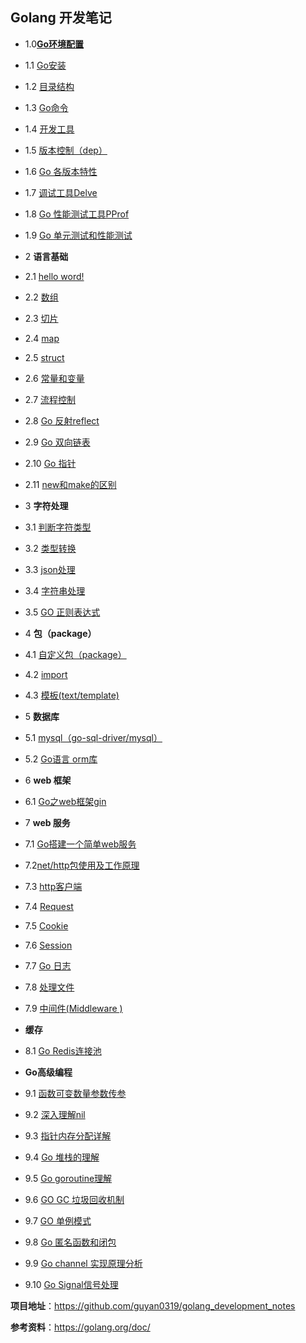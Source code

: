 ##    Golang 开发笔记



- 1.0[**Go环境配置**](https://github.com/guyan0319/golang_development_notes/blob/master/zh/1.0.md)

- 1.1 [Go安装](https://github.com/guyan0319/golang_development_notes/blob/master/zh/1.1.md)

- 1.2 [目录结构](https://github.com/guyan0319/golang_development_notes/blob/master/zh/1.2.md)

- 1.3 [Go命令](https://github.com/guyan0319/golang_development_notes/blob/master/zh/1.3.md)

- 1.4 [开发工具](https://github.com/guyan0319/golang_development_notes/blob/master/zh/1.4.md)

- 1.5 [版本控制（dep）](https://github.com/guyan0319/golang_development_notes/blob/master/zh/1.5.md)

- 1.6 [Go 各版本特性](https://github.com/guyan0319/golang_development_notes/blob/master/zh/1.6.md)

- 1.7 [调试工具Delve](https://github.com/guyan0319/golang_development_notes/blob/master/zh/1.7.md)

- 1.8  [Go 性能测试工具PProf](https://github.com/guyan0319/golang_development_notes/blob/master/zh/1.8.md)

- 1.9  [Go  单元测试和性能测试](https://github.com/guyan0319/golang_development_notes/blob/master/zh/1.9.md)

- 2 **语言基础**

- 2.1 [hello word!](https://github.com/guyan0319/golang_development_notes/blob/master/zh/2.1.md)

- 2.2 [数组](https://github.com/guyan0319/golang_development_notes/blob/master/zh/2.2.md)

- 2.3 [切片](https://github.com/guyan0319/golang_development_notes/blob/master/zh/2.3.md)

- 2.4 [map](https://github.com/guyan0319/golang_development_notes/blob/master/zh/2.4.md)

- 2.5 [struct](https://github.com/guyan0319/golang_development_notes/blob/master/zh/2.5.md)

- 2.6 [常量和变量](https://github.com/guyan0319/golang_development_notes/blob/master/zh/2.6.md)

- 2.7 [流程控制](https://github.com/guyan0319/golang_development_notes/blob/master/zh/2.7.md)

- 2.8 [Go 反射reflect](https://github.com/guyan0319/golang_development_notes/blob/master/zh/2.8.md)

- 2.9 [Go 双向链表](https://github.com/guyan0319/golang_development_notes/blob/master/zh/2.9.md)

- 2.10 [Go 指针](https://github.com/guyan0319/golang_development_notes/blob/master/zh/2.10.md)

- 2.11 [new和make的区别](https://github.com/guyan0319/golang_development_notes/blob/master/zh/2.11.md)

- 3 **字符处理**

- 3.1 [判断字符类型](https://github.com/guyan0319/golang_development_notes/blob/master/zh/3.1.md)

- 3.2 [类型转换](https://github.com/guyan0319/golang_development_notes/blob/master/zh/3.2.md)

- 3.3 [json处理](https://github.com/guyan0319/golang_development_notes/blob/master/zh/3.3.md)

- 3.4 [字符串处理](https://github.com/guyan0319/golang_development_notes/blob/master/zh/3.4.md)

- 3.5 [GO 正则表达式](https://github.com/guyan0319/golang_development_notes/blob/master/zh/3.5.md)

- 4 **包（package）**

- 4.1 [自定义包（package）](https://github.com/guyan0319/golang_development_notes/blob/master/zh/4.1.md)

- 4.2  [import](https://github.com/guyan0319/golang_development_notes/blob/master/zh/4.2.md)

- 4.3 [模板(text/template)](https://github.com/guyan0319/golang_development_notes/blob/master/zh/4.3.md)

- 5 **数据库**

- 5.1 [mysql（go-sql-driver/mysql）](https://github.com/guyan0319/golang_development_notes/blob/master/zh/5.1.md)

- 5.2 [Go语言 orm库](https://github.com/guyan0319/golang_development_notes/blob/master/zh/5.2.md)

- 6 **web 框架**

- 6.1 [Go之web框架gin](https://github.com/guyan0319/golang_development_notes/blob/master/zh/6.1.md)

- 7 **web 服务**

- 7.1 [Go搭建一个简单web服务](https://github.com/guyan0319/golang_development_notes/blob/master/zh/7.1.md)

- 7.2[net/http包使用及工作原理](https://github.com/guyan0319/golang_development_notes/blob/master/zh/7.2.md)

- 7.3 [http客户端](https://github.com/guyan0319/golang_development_notes/blob/master/zh/7.3.md)

- 7.4 [Request](https://github.com/guyan0319/golang_development_notes/blob/master/zh/7.4.md)

- 7.5 [Cookie](https://github.com/guyan0319/golang_development_notes/blob/master/zh/7.5.md)

- 7.6 [Session](https://github.com/guyan0319/golang_development_notes/blob/master/zh/7.6.md)

- 7.7 [Go 日志 ](https://github.com/guyan0319/golang_development_notes/blob/master/zh/7.7.md)

- 7.8  [处理文件](https://github.com/guyan0319/golang_development_notes/blob/master/zh/7.8.md)

- 7.9 [中间件(Middleware )](https://github.com/guyan0319/golang_development_notes/blob/master/zh/7.9.md)

- **缓存**

- 8.1 [Go Redis连接池](https://github.com/guyan0319/golang_development_notes/blob/master/zh/8.1.md)

  

- **Go高级编程**

- 9.1 [函数可变数量参数传参](https://github.com/guyan0319/golang_development_notes/blob/master/zh/9.1.md)

- 9.2 [深入理解nil](https://github.com/guyan0319/golang_development_notes/blob/master/zh/9.2.md)

- 9.3 [指针内存分配详解](https://github.com/guyan0319/golang_development_notes/blob/master/zh/9.3.md)

- 9.4 [Go 堆栈的理解](https://github.com/guyan0319/golang_development_notes/blob/master/zh/9.4.md)

- 9.5 [Go  goroutine理解](https://github.com/guyan0319/golang_development_notes/blob/master/zh/9.5.md)

- 9.6 [GO GC 垃圾回收机制](https://github.com/guyan0319/golang_development_notes/blob/master/zh/9.6.md)

- 9.7 [GO 单例模式](https://github.com/guyan0319/golang_development_notes/blob/master/zh/9.7.md)

- 9.8 [Go 匿名函数和闭包](https://github.com/guyan0319/golang_development_notes/blob/master/zh/9.8.md)

- 9.9 [Go  channel 实现原理分析](https://github.com/guyan0319/golang_development_notes/blob/master/zh/9.9.md)

- 9.10 [Go Signal信号处理](https://github.com/guyan0319/golang_development_notes/blob/master/zh/9.10.md)

  

  

**项目地址**：https://github.com/guyan0319/golang_development_notes

**参考资料**：https://golang.org/doc/